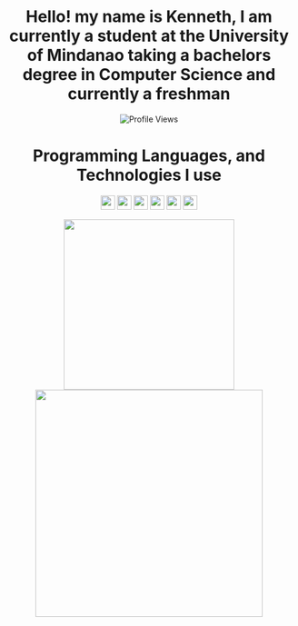 <h1 align="center">Hello! my name is Kenneth, I am currently a student at the University of Mindanao taking a bachelors degree in Computer Science and currently a freshman</h1>

<p align="center"> <img src="https://komarev.com/ghpvc/?username=thennek0&color=green" alt="Profile Views" align="center" /> </p>

<h1 align="center">Programming Languages, and Technologies I use</h1>
<p align="center">
   <img src="https://img.shields.io/badge/HTML5-E34F26?style=for-the-badge&logo=html5&logoColor=white"  height="25"/>
   <img src="https://img.shields.io/badge/CSS3-1572B6?style=for-the-badge&logo=css3&logoColor=white"  height="25"/>
   <img src="https://img.shields.io/badge/JavaScript-323330?style=for-the-badge&logo=javascript&logoColor=F7DF1E"  height="25"/>
   <img src="https://img.shields.io/badge/Node.js-43853D?style=for-the-badge&logo=node.js&logoColor=white"  height="25"/>
   <img src="https://img.shields.io/badge/Python-14354C?style=for-the-badge&logo=python&logoColor=white"  height="25"/>
   <img src="https://img.shields.io/badge/Java-ED8B00?style=for-the-badge&logo=java&logoColor=white"  height="25"/>
</p>

<div align="center">  
  <img width="300" src="https://github-readme-stats.vercel.app/api/top-langs/?username=thennek0&layout=compact&langs_count=10&theme=cobalt" />

  <img width="400" src="https://github-readme-stats.vercel.app/api/wakatime?username=thennek0&theme=cobalt&langs_count=10" />
</div>










<!-- [![thennek0's wakatime stats](https://github-readme-stats.vercel.app/api/wakatime?username=thennek0)](https://github.com/anuraghazra/github-readme-stats) -->



